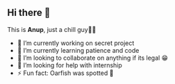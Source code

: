 ## Hi there 👋

This is **Anup**, just a chill guy👨‍💻

- 🔭 I’m currently working on secret project 
- 🌱 I’m currently learning patience and code
- 👯 I’m looking to collaborate on anything if its legal 😁
- 🤔 I’m looking for help with internship 
- ⚡ Fun fact: Oarfish was spotted 😬
